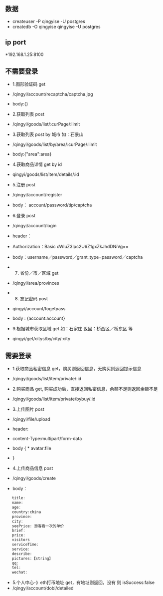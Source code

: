 ## 数据
  * createuser -P qingyise -U postgres
  * createdb -O qingyise qingyise -U postgres
  
## ip port
  *192.168.1.25:8100

## 不需要登录
  * 1.图形验证码 get
  * /qingyi/account/recaptcha/captcha.jpg
  * body:{}

  * 2.获取列表 post
  * /qingyi/goods/list/:curPage/:limit


  * 3.获取列表 post by 城市 如：石景山
  * /qingyi/goods/list/by/area/:curPage/:limit
  * body:{"area":area}

  * 4.获取商品详情 get by id
  * qingyi/goods/list/item/details/:id

  * 5.注册 post
  * /qingyi/account/register
  * body： account/password/tip/captcha

  * 6.登录 post
  * /qingyi/account/login
  * header：
  * Authorization：Basic cWluZ3lpc2U6Z1gxZkJhdDNiVg==

  * body：username／password／grant_type=password／captcha

  * 7. 省份／市／区域 get
  * /qingyi/area/provinces

  * 8. 忘记密码  post
  * qingyi/account/fogetpass
  * body :  {account:account}

  * 9.根据城市获取区域 get  如：石家庄 返回：桥西区／桥东区 等
  * qingyi/get/citys/by/city/:city 


## 需要登录
   * 1.获取商品私密信息 get，购买则返回信息，无购买则返回提示信息
   * /qingyi/goods/list/item/private/:id

   * 2.购买商品 get, 购买成功后，直接返回私密信息，余额不足则返回余额不足
   * /qingyi/goods/list/item/private/bybuy/:id

   * 3.上传图片 post
   * /qingyi/file/upload

   * header:
   * content-Type:multipart/form-data
   * body {
    *  avatar:file
   * }

   * 4.上传商品信息 post
   *  /qingyi/goods/create
   * body：
 ```javascript
    title:
    name: 
    age:
    country:china
    province:
    city:
    seePrice: 游客看一次的单价
    brief:
    price:
    visitors
    serviceTime:
    service:
    describe:
    pictures:【string】
    qq:
    tel:
    wechat:
```

  * 5.个人中心-》eth打币地址 get，有地址则返回，没有 则 isSuccess:false
  * /qingyi/account/dobi/detailed



